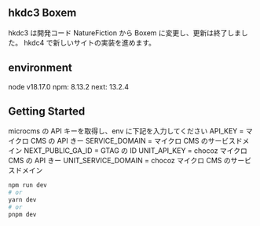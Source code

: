 ## hkdc3 Boxem

hkdc3 は開発コード NatureFiction から Boxem に変更し、更新は終了しました。
hkdc4 で新しいサイトの実装を進めます。

## environment

node v18.17.0
npm: 8.13.2
next: 13.2.4

## Getting Started

microcms の API キーを取得し、env に下記を入力してください
API_KEY = マイクロ CMS の API きー
SERVICE_DOMAIN = マイクロ CMS のサービスドメイン
NEXT_PUBLIC_GA_ID = GTAG の ID
UNIT_API_KEY = chocoz マイクロ CMS の API きー
UNIT_SERVICE_DOMAIN = chocoz マイクロ CMS のサービスドメイン

```bash
npm run dev
# or
yarn dev
# or
pnpm dev
```
